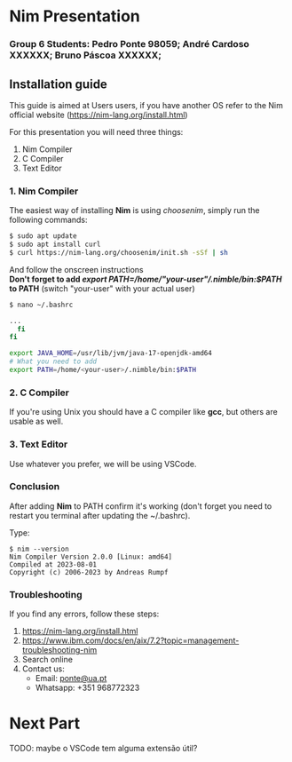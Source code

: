 # Nim Presentation
### Group 6 Students: Pedro Ponte 98059; André Cardoso XXXXXX; Bruno Páscoa XXXXXX;

## Installation guide

This guide is aimed at Users users, if you have another OS refer to the Nim official website (https://nim-lang.org/install.html)

For this presentation you will need three things:
1. Nim Compiler
2. C Compiler
3. Text Editor


### 1. Nim Compiler
The easiest way of installing **Nim** is using _choosenim_, simply run the following commands:
```bash
$ sudo apt update
$ sudo apt install curl
$ curl https://nim-lang.org/choosenim/init.sh -sSf | sh
```
And follow the onscreen instructions\
**Don't forget to add _export PATH=/home/"your-user"/.nimble/bin:$PATH_ to PATH** (switch "your-user" with your actual user)
```bash
$ nano ~/.bashrc

...
  fi
fi

export JAVA_HOME=/usr/lib/jvm/java-17-openjdk-amd64
# What you need to add
export PATH=/home/<your-user>/.nimble/bin:$PATH
```


### 2. C Compiler

If you're using Unix you should have a C compiler like **gcc**, but others are usable as well.


### 3. Text Editor

Use whatever you prefer, we will be using VSCode.



### Conclusion

After adding **Nim** to PATH confirm it's working (don't forget you need to restart you terminal after updating the ~/.bashrc).

Type:
```
$ nim --version
Nim Compiler Version 2.0.0 [Linux: amd64]
Compiled at 2023-08-01
Copyright (c) 2006-2023 by Andreas Rumpf
```


### Troubleshooting

If you find any errors, follow these steps:
1. https://nim-lang.org/install.html
2. https://www.ibm.com/docs/en/aix/7.2?topic=management-troubleshooting-nim
3. Search online
4. Contact us:
    - Email: ponte@ua.pt
    - Whatsapp: +351 968772323
 


# Next Part
TODO: maybe o VSCode tem alguma extensão útil?



